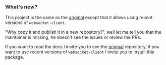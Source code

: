 ### What's new?

This project is the same as the [original](https://github.com/iqoptionapi/iqoptionapi) except that it allows using recent versions of `websocket-client`.

"Why copy it and publish it in a new repository?", well let me tell you that the maintainer is missing, he doesn't see the issues or review the PRs.

If you want to read the docs I invite you to see the [original](https://github.com/iqoptionapi/iqoptionapi) repository, if you want to use recent versions of `websocket-client` I invite you to install this package.